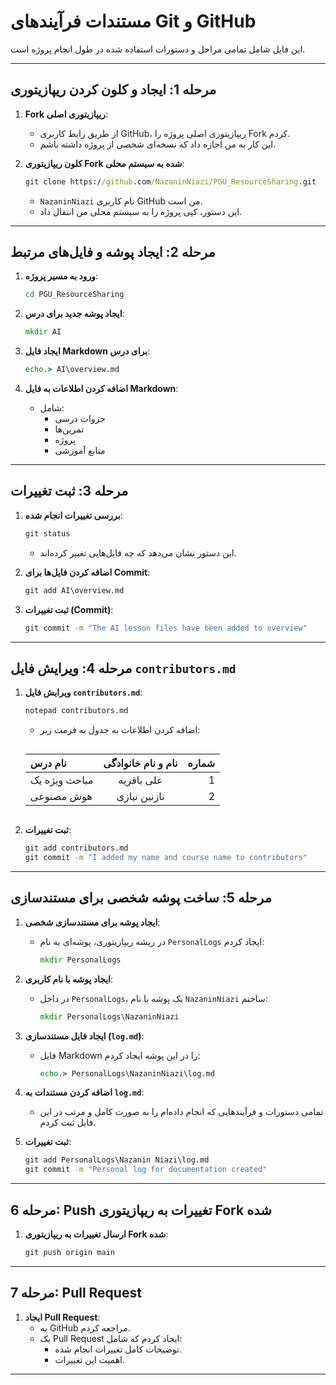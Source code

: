 
# مستندات فرآیندهای Git و GitHub

این فایل شامل تمامی مراحل و دستورات استفاده شده در طول انجام پروژه است.

---

## مرحله 1: ایجاد و کلون کردن ریپازیتوری

1. **Fork ریپازیتوری اصلی**:
   - از طریق رابط کاربری GitHub، ریپازیتوری اصلی پروژه را Fork کردم.
   - این کار به من اجازه داد که نسخه‌ای شخصی از پروژه داشته باشم.

2. **کلون ریپازیتوری Fork شده به سیستم محلی**:
   ```cmd
   git clone https://github.com/NazaninNiazi/PGU_ResourceSharing.git
   ```
   - `NazaninNiazi` نام کاربری GitHub من است.
   - این دستور، کپی پروژه را به سیستم محلی من انتقال داد.

---

## مرحله 2: ایجاد پوشه و فایل‌های مرتبط

1. **ورود به مسیر پروژه**:
   ```cmd
   cd PGU_ResourceSharing
   ```

2. **ایجاد پوشه جدید برای درس**:
   ```cmd
   mkdir AI
   ```

3. **ایجاد فایل Markdown برای درس**:
   ```cmd
   echo.> AI\overview.md
   ```

4. **اضافه کردن اطلاعات به فایل Markdown**:
   - شامل:
     - جزوات درسی
     - تمرین‌ها
     - پروژه
     - منابع آموزشی

---

## مرحله 3: ثبت تغییرات

1. **بررسی تغییرات انجام شده**:
   ```cmd
   git status
   ```
   - این دستور نشان می‌دهد که چه فایل‌هایی تغییر کرده‌اند.

2. **اضافه کردن فایل‌ها برای Commit**:
   ```cmd
   git add AI\overview.md
   ```

3. **ثبت تغییرات (Commit)**:
   ```cmd
   git commit -m "The AI lesson files have been added to overview"
   ```

---

## مرحله 4: ویرایش فایل `contributors.md`

1. **ویرایش فایل `contributors.md`**:
   ```cmd
   notepad contributors.md
   ```
   - اضافه کردن اطلاعات به جدول به فرمت زیر:
     ```markdown
   | نام درس  | نام و نام خانوادگی  | شماره |
   | :------------ |:---------------:| -----:|
   | مباحث ویژه یک      | علی باقریه | 1 |
   | هوش مصنوعی        | نازنین نیازی | 2|

     ```

2. **ثبت تغییرات**:
   ```cmd
   git add contributors.md
   git commit -m "I added my name and course name to contributors"
   ```

---

## مرحله 5: ساخت پوشه شخصی برای مستندسازی

1. **ایجاد پوشه برای مستندسازی شخصی**:
   - در ریشه ریپازیتوری، پوشه‌ای به نام `PersonalLogs` ایجاد کردم:
     ```cmd
     mkdir PersonalLogs
     ```

2. **ایجاد پوشه با نام کاربری**:
   - در داخل `PersonalLogs`، یک پوشه با نام `NazaninNiazi` ساختم:
     ```cmd
     mkdir PersonalLogs\NazaninNiazi
     ```

3. **ایجاد فایل مستندسازی (`log.md`)**:
   - فایل Markdown را در این پوشه ایجاد کردم:
     ```cmd
     echo.> PersonalLogs\NazaninNiazi\log.md
     ```

4. **اضافه کردن مستندات به `log.md`**:
   - تمامی دستورات و فرآیندهایی که انجام داده‌ام را به صورت کامل و مرتب در این فایل ثبت کردم.

5. **ثبت تغییرات**:
   ```cmd
   git add PersonalLogs\Nazanin Niazi\log.md
   git commit -m "Personal log for documentation created"
   ```

---

## مرحله 6: Push تغییرات به ریپازیتوری Fork شده

1. **ارسال تغییرات به ریپازیتوری Fork شده**:
   ```cmd
   git push origin main
   ```

---

## مرحله 7: Pull Request

1. **ایجاد Pull Request**:
   - به GitHub مراجعه کردم.
   - یک Pull Request ایجاد کردم که شامل:
     - توضیحات کامل تغییرات انجام شده.
     - اهمیت این تغییرات.

---